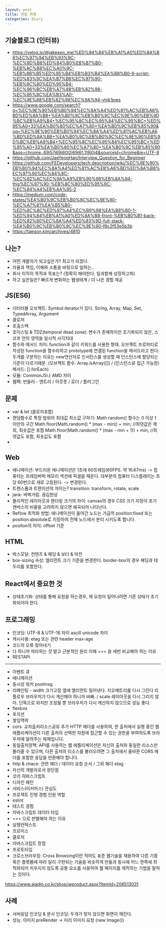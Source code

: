 ```yaml
---
layout: post
title: 면접 목록
categories: Diary
---
```


## 기술블로그 (인터뷰)
- https://velog.io/@jakeseo_me/%ED%94%84%EB%A1%A0%ED%8A%B8%EC%97%94%EB%93%9C-%EC%9D%B8%ED%84%B0%EB%B7%B0-%EB%AC%B8%EC%A0%9C-%EB%8B%B5%ED%95%B4%EB%B3%B4%EA%B8%B0-9-script-%ED%83%9C%EA%B7%B8%EC%97%90-%EB%8C%80%ED%95%B4-%EC%96%BC%EB%A7%88%EB%82%98-%EC%95%8C%EA%B3%A0-%EC%9E%88%EB%82%98%EC%9A%94-yhik1pws
- https://www.google.com/search?q=%EC%9E%90%EB%B0%94%EC%8A%A4%ED%81%AC%EB%A6%BD%ED%8A%B8+%EA%B0%9C%EB%B0%9C%EC%9E%90%EB%9D%BC%EB%A9%B4+%EC%95%8C%EC%95%84%EC%95%BC+%ED%95%A0+33%EA%B0%80%EC%A7%80+%EA%B0%9C%EB%85%90&oq=%EC%9E%90%EB%B0%94%EC%8A%A4%ED%81%AC%EB%A6%BD%ED%8A%B8+%EA%B0%9C%EB%B0%9C%EC%9E%90%EB%9D%BC%EB%A9%B4+%EC%95%8C%EC%95%84%EC%95%BC+%ED%95%A0+33%EA%B0%80%EC%A7%80+%EA%B0%9C%EB%85%90&aqs=chrome..69i57j69i60l2j69i61.118j0j4&sourceid=chrome&ie=UTF-8
- https://github.com/JaeYeopHan/Interview_Question_for_Beginner
- https://github.com/FEDevelopers/tech.description/wiki/%EC%9E%90%EB%B0%94%EC%8A%A4%ED%81%AC%EB%A6%BD%ED%8A%B8%EC%97%90%EC%84%9C-%EC%82%AC%EC%9A%A9%EB%90%98%EB%8A%94-this%EC%97%90-%EB%8C%80%ED%95%9C-%EC%84%A4%EB%AA%85-2
- https://medium.com/code-states/%EA%B0%9C%EB%B0%9C%EC%9E%90-%EC%A7%81%EA%B5%B0-%ED%8C%8C%ED%97%A4%EC%B9%98%EA%B8%B0-1-%ED%94%84%EB%A1%A0%ED%8A%B8-front-%EB%B0%B1-back-%ED%92%80%EC%8A%A4%ED%83%9D-full-stack-%EA%B0%9C%EB%B0%9C%EC%9E%90-f6c2f53e5b3b
- https://taegon.kim/archives/4810

## 나는?
- 어떤 개발자가 되고싶은가? 최고가 되겠다.
- 자율과 책임, 이해와 소통을 바탕으로 일하는..
- 회사 이직의 목적과 목표는? (정확히 해야한다. 일과함께 성장하고파)
- 하고 싶은일은? 빠르게 변화하는 웹생태계 / 더 나은 경험 제공 

## JS(ES6)

- 이터러블 오브젝트: Symbol.iterator가 있다. String, Array, Map, Set, TypedArray, Argument
- 클로저
- 호출스택
- 호이스팅 & TDZ(temporal dead zone): 변수가 존재하지만 초기화되지 않은, 스코프 안의 영역을 일시적 사각지대
- 함수와 메서드 차이: function과 같이 키워드를 사용한 형태. 오브젝트 프로퍼티로 작성된 function을 함수라하고 prototype에 연결된 function을 메서드라고 한다. 두개를 구분하는 이유는 new연산자로 인서턴스를 생성할 때 인스턴스에 할당되는 기준이 다르기때문. (오브젝트 함수: Array.isArray([]) / (인스턴스로 접근 가능한)메서드: [].forEach)
- 모듈: CommonJS나 AMD 차이
- 웹팩: 번들러 - 엔트리 / 아웃풋 / 로더 / 플러그인

## 문제
- var & let (클로저포함)
- 랜덤함수로 특정 범위의 최대값 최소값 구하기: Math.random() 함수는 0 이상 1 미만의 구간 
Math.floor(Math.random() * (max - min)) + min; //최댓값은 제외, 최솟값은 포함
Math.floor(Math.random() * (max - min + 1)) + min; //최댓값도 포함, 최솟값도 포함
- 

## Web

- 애니메이션: 부드러운 애니메이션은 1초에 60프레임(60FPS. 약 16.67ms) -> 컴퓨터는 프레임버퍼 메모리 섹션에 픽셀을 채운다. 대부분의 컴퓨터 디스플레이는 초당 60번으로 새로 고침된다. -> 변경된다.
- 트랜스폼과 트랜지션의 차이는? transition: transform, rotate, scale
- jank: 버벅거림. 끊김현상
- 물리적인 레이아웃과 렌더링 크기의 차이: canvas의 경우 CSS 크기 지정이 초기 캔버스의 비율을 고려하지 않으면 왜곡되어 나타난다.
- Reflow 최적화 방법: 애니메이션이 들어간 노드는 가급적 position:fixed 또는 position:absolute로 지정하여 전체 노드에서 분리 시키도록 합니다. 
- positon의 차이: offset 기준


## HTML
- 박스모달: 컨텐츠 & 패딩 & 보더 & 마진
- box-sizing 속성: 엘리먼트 크기 기준을 변경한다. border-box의 경우 패딩과 테두리를 포함한다.


## React에서 중요한 것

- 상태초기화: 상태를 통해 요청을 하는경우, 재 요청이 일어나려면 기존 상태가 초기화되어야 한다.

## 프로그래밍
- 인코딩: UTF-8 & UTF-16 차이 ascill unicode 차이
- 캐시사용: etag 또는 관련 header max-age
- 코드의 오류 찾아내기
- 다 하니까 따라하는 것 말고 근본적인 원리 이해 === 을 세번 비교해야 하는 이유
- RESTAPI


----


- 이벤트 큐
- 애니메이션
- 동시성 워커 postmsg
- 리페인팅 - width 크기고정 옆에 엘리먼트 밀어낸다. 지오메트리를 다시 그린다 리플로우 브라우저가 다시 계산해야 하니까 바빠. / scale 레이아웃을 다시 그리지 않아. 단독으로 위치만 조정될 뿐 브라우저가 다시 계산하지 않으므로 성능 좋다.
- flexbox
- 포지션
- 쌓임맥락
- cors: 교차출처리소스공유 추가 HTTP 헤더를 사용하여, 한 출처에서 실행 중인 웹 애플리케이션이 다른 출처의 선택한 자원에 접근할 수 있는 권한을 부여하도록 브라우저에 알려주는 체제입니다.
- 동일출처정책: API를 사용하는 웹 애플리케이션은 자신의 출처와 동일한 리소스만 불러올 수 있으며, 다른 출처의 리소스를 불러오려면 그 출처에서 올바른 CORS 헤더를 포함한 응답을 반환해야 합니다.
- http & chace: 관련 헤더 / 데이터 요청 순서 / 그외 해더 etag
- 자신의 개발자로서 장단점
- 코어 자바스크립트
- 디자인 패턴
- 서비스(이커머스) 관심도
- 프로젝트 진행 경험 인원 역할
- eslint
- 테스트 경험
- 자바스크립트 데이터 타입
- === 으로 판별해야 하는 이유
- 실행컨텍스트
- 프로미스
- 클로저
- 자바스크립트 장점
- 프로토타입
- 크로스브라우징: Cross Browsing이란 적어도 표준 웹기술을 채용하여 다른 기종 혹은 플랫폼에 따라 달리 구현되는 기술을 비슷하게 만듦과 동시에 어느 한쪽에 최적화되어 치우지지 않도록 공통 요소를 사용하여 웹 페이지를 제작하는 기법을 말하는 것이다.

https://www.aladin.co.kr/shop/wproduct.aspx?ItemId=206513031



## 사례

- 서버응답 인코딩 & 문서 인코딩: 두개가 맞지 않으면 화면이 깨진다.
- 성능: 이미지 preRender -> 미리 이미지 요청 (new Image())